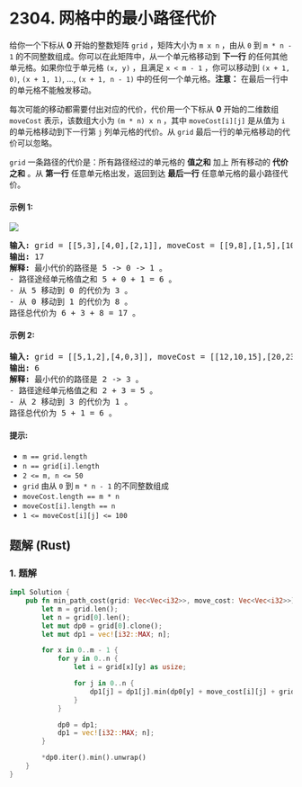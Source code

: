 # 2304. 网格中的最小路径代价
给你一个下标从 **0** 开始的整数矩阵 `grid` ，矩阵大小为 `m x n` ，由从 `0` 到 `m * n - 1` 的不同整数组成。你可以在此矩阵中，从一个单元格移动到 **下一行** 的任何其他单元格。如果你位于单元格 `(x, y)` ，且满足 `x < m - 1` ，你可以移动到 `(x + 1, 0)`, `(x + 1, 1)`, ..., `(x + 1, n - 1)` 中的任何一个单元格。**注意：** 在最后一行中的单元格不能触发移动。

每次可能的移动都需要付出对应的代价，代价用一个下标从 **0** 开始的二维数组 `moveCost` 表示，该数组大小为 `(m * n) x n` ，其中 `moveCost[i][j]` 是从值为 `i` 的单元格移动到下一行第 `j` 列单元格的代价。从 `grid` 最后一行的单元格移动的代价可以忽略。

`grid` 一条路径的代价是：所有路径经过的单元格的 **值之和** 加上 所有移动的 **代价之和** 。从 **第一行** 任意单元格出发，返回到达 **最后一行** 任意单元格的最小路径代价。

#### 示例 1:
![](https://assets.leetcode.com/uploads/2022/04/28/griddrawio-2.png)
<pre>
<strong>输入:</strong> grid = [[5,3],[4,0],[2,1]], moveCost = [[9,8],[1,5],[10,12],[18,6],[2,4],[14,3]]
<strong>输出:</strong> 17
<strong>解释:</strong> 最小代价的路径是 5 -> 0 -> 1 。
- 路径途经单元格值之和 5 + 0 + 1 = 6 。
- 从 5 移动到 0 的代价为 3 。
- 从 0 移动到 1 的代价为 8 。
路径总代价为 6 + 3 + 8 = 17 。
</pre>

#### 示例 2:
<pre>
<strong>输入:</strong> grid = [[5,1,2],[4,0,3]], moveCost = [[12,10,15],[20,23,8],[21,7,1],[8,1,13],[9,10,25],[5,3,2]]
<strong>输出:</strong> 6
<strong>解释:</strong> 最小代价的路径是 2 -> 3 。
- 路径途经单元格值之和 2 + 3 = 5 。
- 从 2 移动到 3 的代价为 1 。
路径总代价为 5 + 1 = 6 。
</pre>

#### 提示:
* `m == grid.length`
* `n == grid[i].length`
* `2 <= m, n <= 50`
* `grid` 由从 `0` 到 `m * n - 1` 的不同整数组成
* `moveCost.length == m * n`
* `moveCost[i].length == n`
* `1 <= moveCost[i][j] <= 100`

## 题解 (Rust)

### 1. 题解
```Rust
impl Solution {
    pub fn min_path_cost(grid: Vec<Vec<i32>>, move_cost: Vec<Vec<i32>>) -> i32 {
        let m = grid.len();
        let n = grid[0].len();
        let mut dp0 = grid[0].clone();
        let mut dp1 = vec![i32::MAX; n];

        for x in 0..m - 1 {
            for y in 0..n {
                let i = grid[x][y] as usize;

                for j in 0..n {
                    dp1[j] = dp1[j].min(dp0[y] + move_cost[i][j] + grid[x + 1][j]);
                }
            }

            dp0 = dp1;
            dp1 = vec![i32::MAX; n];
        }

        *dp0.iter().min().unwrap()
    }
}
```
